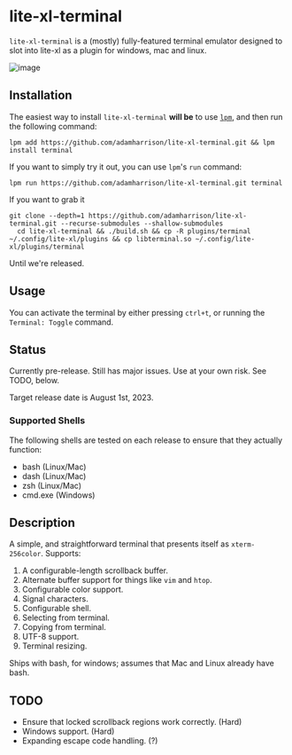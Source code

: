 # lite-xl-terminal

`lite-xl-terminal` is a (mostly) fully-featured terminal emulator designed to slot into lite-xl as a plugin for windows, mac and linux.

![image](https://github.com/adamharrison/lite-xl-terminal/assets/1034518/6b8003da-d4c1-4227-8fc9-3d2b1ae89bf2)


## Installation

The easiest way to install `lite-xl-terminal` **will be** to use [`lpm`](https://github.com/lite-xl/lite-xl-plugin-manager), and
then run the following command:

```
lpm add https://github.com/adamharrison/lite-xl-terminal.git && lpm install terminal
```

If you want to simply try it out, you can use `lpm`'s `run` command:

```
lpm run https://github.com/adamharrison/lite-xl-terminal.git terminal
```

If you want to grab it

```
git clone --depth=1 https://github.com/adamharrison/lite-xl-terminal.git --recurse-submodules --shallow-submodules
  cd lite-xl-terminal && ./build.sh && cp -R plugins/terminal ~/.config/lite-xl/plugins && cp libterminal.so ~/.config/lite-xl/plugins/terminal
```

Until we're released.

## Usage

You can activate the terminal by either pressing `ctrl+t`, or running the `Terminal: Toggle` command.

## Status

Currently pre-release. Still has major issues. Use at your own risk. See TODO, below.

Target release date is August 1st, 2023.

### Supported Shells

The following shells are tested on each release to ensure that they actually function:

* bash (Linux/Mac)
* dash (Linux/Mac)
* zsh (Linux/Mac)
* cmd.exe (Windows)

## Description

A simple, and straightforward terminal that presents itself as `xterm-256color`. Supports:

1. A configurable-length scrollback buffer.
2. Alternate buffer support for things like `vim` and `htop`.
3. Configurable color support.
4. Signal characters.
5. Configurable shell.
6. Selecting from terminal.
7. Copying from terminal.
8. UTF-8 support.
9. Terminal resizing.

Ships with bash, for windows; assumes that Mac and Linux already have bash.

## TODO

* Ensure that locked scrollback regions work correctly. (Hard)
* Windows support. (Hard)
* Expanding escape code handling. (?)
